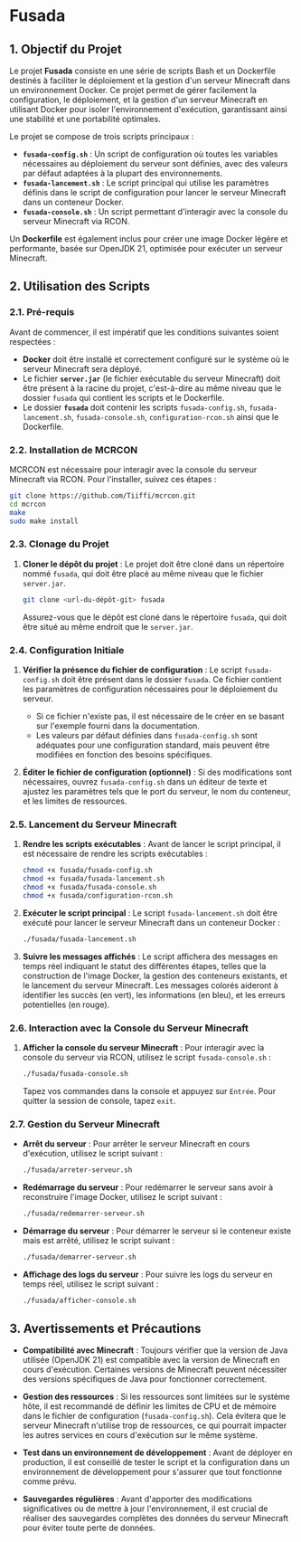 # Fusada

## 1. Objectif du Projet

Le projet **Fusada** consiste en une série de scripts Bash et un Dockerfile destinés à faciliter le déploiement et la gestion d'un serveur Minecraft dans un environnement Docker. Ce projet permet de gérer facilement la configuration, le déploiement, et la gestion d'un serveur Minecraft en utilisant Docker pour isoler l'environnement d'exécution, garantissant ainsi une stabilité et une portabilité optimales.

Le projet se compose de trois scripts principaux :
- **`fusada-config.sh`** : Un script de configuration où toutes les variables nécessaires au déploiement du serveur sont définies, avec des valeurs par défaut adaptées à la plupart des environnements.
- **`fusada-lancement.sh`** : Le script principal qui utilise les paramètres définis dans le script de configuration pour lancer le serveur Minecraft dans un conteneur Docker.
- **`fusada-console.sh`** : Un script permettant d'interagir avec la console du serveur Minecraft via RCON.

Un **Dockerfile** est également inclus pour créer une image Docker légère et performante, basée sur OpenJDK 21, optimisée pour exécuter un serveur Minecraft.

## 2. Utilisation des Scripts

### 2.1. Pré-requis

Avant de commencer, il est impératif que les conditions suivantes soient respectées :

- **Docker** doit être installé et correctement configuré sur le système où le serveur Minecraft sera déployé.
- Le fichier **`server.jar`** (le fichier exécutable du serveur Minecraft) doit être présent à la racine du projet, c'est-à-dire au même niveau que le dossier `fusada` qui contient les scripts et le Dockerfile.
- Le dossier **`fusada`** doit contenir les scripts `fusada-config.sh`, `fusada-lancement.sh`, `fusada-console.sh`, `configuration-rcon.sh` ainsi que le Dockerfile.

### 2.2. Installation de MCRCON

MCRCON est nécessaire pour interagir avec la console du serveur Minecraft via RCON. Pour l'installer, suivez ces étapes :

```bash
git clone https://github.com/Tiiffi/mcrcon.git
cd mcrcon
make
sudo make install
```

### 2.3. Clonage du Projet

1. **Cloner le dépôt du projet** : Le projet doit être cloné dans un répertoire nommé `fusada`, qui doit être placé au même niveau que le fichier `server.jar`.

   ```bash
   git clone <url-du-dépôt-git> fusada
   ```

   Assurez-vous que le dépôt est cloné dans le répertoire `fusada`, qui doit être situé au même endroit que le `server.jar`.

### 2.4. Configuration Initiale

1. **Vérifier la présence du fichier de configuration** : Le script `fusada-config.sh` doit être présent dans le dossier `fusada`. Ce fichier contient les paramètres de configuration nécessaires pour le déploiement du serveur.

   - Si ce fichier n'existe pas, il est nécessaire de le créer en se basant sur l'exemple fourni dans la documentation.
   - Les valeurs par défaut définies dans `fusada-config.sh` sont adéquates pour une configuration standard, mais peuvent être modifiées en fonction des besoins spécifiques.

2. **Éditer le fichier de configuration (optionnel)** : Si des modifications sont nécessaires, ouvrez `fusada-config.sh` dans un éditeur de texte et ajustez les paramètres tels que le port du serveur, le nom du conteneur, et les limites de ressources.

### 2.5. Lancement du Serveur Minecraft

1. **Rendre les scripts exécutables** : Avant de lancer le script principal, il est nécessaire de rendre les scripts exécutables :

   ```bash
   chmod +x fusada/fusada-config.sh
   chmod +x fusada/fusada-lancement.sh
   chmod +x fusada/fusada-console.sh
   chmod +x fusada/configuration-rcon.sh
   ```

2. **Exécuter le script principal** : Le script `fusada-lancement.sh` doit être exécuté pour lancer le serveur Minecraft dans un conteneur Docker :

   ```bash
   ./fusada/fusada-lancement.sh
   ```

3. **Suivre les messages affichés** : Le script affichera des messages en temps réel indiquant le statut des différentes étapes, telles que la construction de l'image Docker, la gestion des conteneurs existants, et le lancement du serveur Minecraft. Les messages colorés aideront à identifier les succès (en vert), les informations (en bleu), et les erreurs potentielles (en rouge).

### 2.6. Interaction avec la Console du Serveur Minecraft

1. **Afficher la console du serveur Minecraft** : Pour interagir avec la console du serveur via RCON, utilisez le script `fusada-console.sh` :

   ```bash
   ./fusada/fusada-console.sh
   ```

   Tapez vos commandes dans la console et appuyez sur `Entrée`. Pour quitter la session de console, tapez `exit`.

### 2.7. Gestion du Serveur Minecraft

- **Arrêt du serveur** : Pour arrêter le serveur Minecraft en cours d'exécution, utilisez le script suivant :

  ```bash
  ./fusada/arreter-serveur.sh
  ```

- **Redémarrage du serveur** : Pour redémarrer le serveur sans avoir à reconstruire l'image Docker, utilisez le script suivant :

  ```bash
  ./fusada/redemarrer-serveur.sh
  ```

- **Démarrage du serveur** : Pour démarrer le serveur si le conteneur existe mais est arrêté, utilisez le script suivant :

  ```bash
  ./fusada/demarrer-serveur.sh
  ```

- **Affichage des logs du serveur** : Pour suivre les logs du serveur en temps réel, utilisez le script suivant :

  ```bash
  ./fusada/afficher-console.sh
  ```

## 3. Avertissements et Précautions

- **Compatibilité avec Minecraft** : Toujours vérifier que la version de Java utilisée (OpenJDK 21) est compatible avec la version de Minecraft en cours d'exécution. Certaines versions de Minecraft peuvent nécessiter des versions spécifiques de Java pour fonctionner correctement.

- **Gestion des ressources** : Si les ressources sont limitées sur le système hôte, il est recommandé de définir les limites de CPU et de mémoire dans le fichier de configuration (`fusada-config.sh`). Cela évitera que le serveur Minecraft n'utilise trop de ressources, ce qui pourrait impacter les autres services en cours d'exécution sur le même système.

- **Test dans un environnement de développement** : Avant de déployer en production, il est conseillé de tester le script et la configuration dans un environnement de développement pour s'assurer que tout fonctionne comme prévu.

- **Sauvegardes régulières** : Avant d'apporter des modifications significatives ou de mettre à jour l'environnement, il est crucial de réaliser des sauvegardes complètes des données du serveur Minecraft pour éviter toute perte de données.
